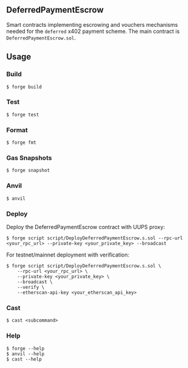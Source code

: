 ## DeferredPaymentEscrow

Smart contracts implementing escrowing and vouchers mechanisms needed for the `deferred` x402 payment scheme. The main contract is `DeferredPaymentEscrow.sol`.

## Usage

### Build

```shell
$ forge build
```

### Test

```shell
$ forge test
```

### Format

```shell
$ forge fmt
```

### Gas Snapshots

```shell
$ forge snapshot
```

### Anvil

```shell
$ anvil
```

### Deploy

Deploy the DeferredPaymentEscrow contract with UUPS proxy:

```shell
$ forge script script/DeployDeferredPaymentEscrow.s.sol --rpc-url <your_rpc_url> --private-key <your_private_key> --broadcast
```

For testnet/mainnet deployment with verification:

```shell
$ forge script script/DeployDeferredPaymentEscrow.s.sol \
    --rpc-url <your_rpc_url> \
    --private-key <your_private_key> \
    --broadcast \
    --verify \
    --etherscan-api-key <your_etherscan_api_key>
```

### Cast

```shell
$ cast <subcommand>
```

### Help

```shell
$ forge --help
$ anvil --help
$ cast --help
```
